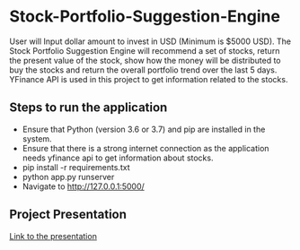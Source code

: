 # Stock-Portfolio-Suggestion-Engine
User will Input dollar amount to invest in USD (Minimum is $5000 USD). The Stock Portfolio Suggestion Engine will recommend a set of stocks, return the present value of the stock, show how the money will be distributed to buy the stocks and return the overall portfolio trend over the last 5 days. YFinance API is used in this project to get information related to the stocks.

## Steps to run the application
  - Ensure that Python (version 3.6 or 3.7) and pip are installed in the system.
  - Ensure that there is a strong internet connection as the application needs yfinance api to get information about stocks.
  - pip install -r requirements.txt
  - python app.py runserver
  - Navigate to http://127.0.0.1:5000/

## Project Presentation

[Link to the presentation](https://docs.google.com/presentation/d/1aPAJHq_U563AYs45UH1i9pEYvrKJgfwuoYfdGOgIPow/edit?usp=sharing)
